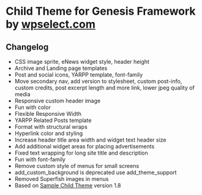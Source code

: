 Child Theme for Genesis Framework by [wpselect.com](http://wpselect.com/ "wpselect.com")
========================================================================================

Changelog
---------

* CSS image sprite, eNews widget style, header height
* Archive and Landing page templates
* Post and social icons, YARPP template, font-family
* Move secondary nav, add version to stylesheet, custom post-info, custom credits, post excerpt length and more link, lower jpeg quality of media
* Responsive custom header image
* Fun with color
* Flexible Responsive Width
* YARPP Related Posts template
* Format with structural wraps
* Hyperlink color and styling
* Increase header title area width and widget text header size
* Add additional widget areas for placing advertisements
* Fixed text wrapping for long site title and description
* Fun with font-family
* Remove custom style of menus for small screens
* add_custom_background is deprecated use add_theme_support
* Removed Superfish images in menus
* Based on [Sample Child Theme](http://www.studiopress.com/free-themes/sample "Sample Child Theme") version 1.8
